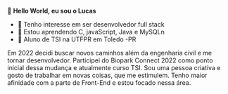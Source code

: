  👋 **Hello World, eu sou o Lucas** 
- 👀 Tenho interesse em ser desenvolvedor full stack
- 🌱 Estou aprendendo C, javaScript, Java e MySQLn
- 👻 Aluno de TSI na UTFPR em Toledo -PR

Em 2022 decidi buscar novos caminhos além da engenharia civil e me tornar desenvolvedor. 
Participei do Biopark Connect 2022 como ponto inicial dessa mudança e atualmente curso TSI.
Sou uma pessoa criativa e gosto de trabalhar em novas coisas, que me estimulem. Tenho maior afinidade com a parte de Front-End e estou focado nessa área. 

